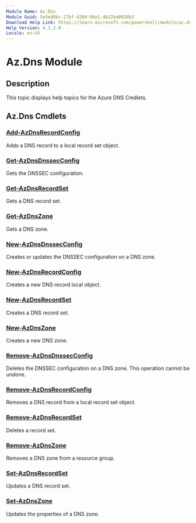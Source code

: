 ```yaml
---
Module Name: Az.Dns
Module Guid: 5e5ed8bc-27bf-4380-9de1-4b22ba0920b2
Download Help Link: https://learn.microsoft.com/powershell/module/az.dns
Help Version: 4.1.2.0
Locale: en-US
---
```


# Az.Dns Module
## Description
This topic displays help topics for the Azure DNS Cmdlets.

## Az.Dns Cmdlets
### [Add-AzDnsRecordConfig](Add-AzDnsRecordConfig.md)
Adds a DNS record to a local record set object.

### [Get-AzDnsDnssecConfig](Get-AzDnsDnssecConfig.md)
Gets the DNSSEC configuration.

### [Get-AzDnsRecordSet](Get-AzDnsRecordSet.md)
Gets a DNS record set.

### [Get-AzDnsZone](Get-AzDnsZone.md)
Gets a DNS zone.

### [New-AzDnsDnssecConfig](New-AzDnsDnssecConfig.md)
Creates or updates the DNSSEC configuration on a DNS zone.

### [New-AzDnsRecordConfig](New-AzDnsRecordConfig.md)
Creates a new DNS record local object.

### [New-AzDnsRecordSet](New-AzDnsRecordSet.md)
Creates a DNS record set.

### [New-AzDnsZone](New-AzDnsZone.md)
Creates a new DNS zone.

### [Remove-AzDnsDnssecConfig](Remove-AzDnsDnssecConfig.md)
Deletes the DNSSEC configuration on a DNS zone.
This operation cannot be undone.

### [Remove-AzDnsRecordConfig](Remove-AzDnsRecordConfig.md)
Removes a DNS record from a local record set object.

### [Remove-AzDnsRecordSet](Remove-AzDnsRecordSet.md)
Deletes a record set.

### [Remove-AzDnsZone](Remove-AzDnsZone.md)
Removes a DNS zone from a resource group.

### [Set-AzDnsRecordSet](Set-AzDnsRecordSet.md)
Updates a DNS record set.

### [Set-AzDnsZone](Set-AzDnsZone.md)
Updates the properties of a DNS zone.

